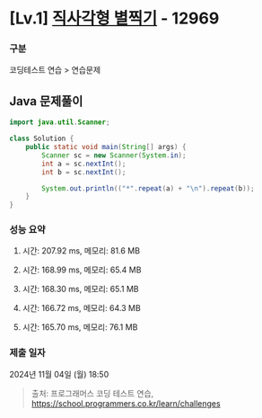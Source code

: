 # [Lv.1] [직사각형 별찍기](https://school.programmers.co.kr/learn/courses/30/lessons/12969?language=java) - 12969 

### 구분

코딩테스트 연습 > 연습문제

## Java 문제풀이

```java
import java.util.Scanner;

class Solution {
    public static void main(String[] args) {
        Scanner sc = new Scanner(System.in);
        int a = sc.nextInt();
        int b = sc.nextInt();

        System.out.println(("*".repeat(a) + "\n").repeat(b));
    }
}
```

### 성능 요약

1. 시간: 207.92 ms, 메모리: 81.6 MB

2. 시간: 168.99 ms, 메모리: 65.4 MB
3. 시간: 168.30 ms, 메모리: 65.1 MB
4. 시간: 166.72 ms, 메모리: 64.3 MB
5. 시간: 165.70 ms, 메모리: 76.1 MB

### 제출 일자

2024년 11월 04일 (월) 18:50

> 출처: 프로그래머스 코딩 테스트 연습, https://school.programmers.co.kr/learn/challenges